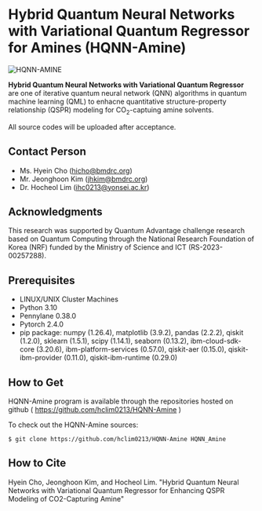 # Hybrid Quantum Neural Networks with Variational Quantum Regressor for Amines (HQNN-Amine)
![HQNN-AMINE](https://github.com/user-attachments/assets/49250a7c-d8f5-4a9a-b656-94571f6d3c7b)

**Hybrid Quantum Neural Networks with Variational Quantum Regressor** are one of iterative quantum neural network (QNN) algorithms in quantum machine learning (QML) to enhacne quantitative structure-property relationship (QSPR) modeling for CO<sub>2</sub>-captuing amine solvents.

All source codes will be uploaded after acceptance.

Contact Person
--------------
* Ms. Hyein Cho (hicho@bmdrc.org)
* Mr. Jeonghoon Kim (jhkim@bmdrc.org)
* Dr. Hocheol Lim (ihc0213@yonsei.ac.kr)

Acknowledgments
---------------
This research was supported by Quantum Advantage challenge research based on 
Quantum Computing through the National Research Foundation of Korea (NRF) 
funded by the Ministry of Science and ICT (RS-2023-00257288).

Prerequisites
-------------
* LINUX/UNIX Cluster Machines
* Python 3.10
* Pennylane 0.38.0
* Pytorch 2.4.0
* pip package: numpy (1.26.4), matplotlib (3.9.2), pandas (2.2.2), qiskit (1.2.0), sklearn (1.5.1), scipy (1.14.1), seaborn (0.13.2), ibm-cloud-sdk-core (3.20.6), ibm-platform-services (0.57.0), qiskit-aer (0.15.0), qiskit-ibm-provider (0.11.0), qiskit-ibm-runtime (0.29.0)

How to Get
----------
HQNN-Amine program is available through the repositories hosted on
github ( https://github.com/hclim0213/HQNN-Amine )

To check out the HQNN-Amine sources:

   `$ git clone https://github.com/hclim0213/HQNN-Amine HQNN_Amine`

How to Cite
----------
Hyein Cho, Jeonghoon Kim, and Hocheol Lim. "Hybrid Quantum Neural Networks with Variational Quantum Regressor for Enhancing QSPR Modeling of CO2-Capturing Amine"
